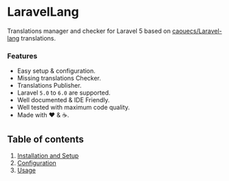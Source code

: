 # LaravelLang

Translations manager and checker for Laravel 5 based on [caouecs/Laravel-lang](https://github.com/caouecs/Laravel-lang) translations.

### Features

  * Easy setup &amp; configuration.
  * Missing translations Checker.
  * Translations Publisher.
  * Laravel `5.0` to `6.0` are supported.
  * Well documented &amp; IDE Friendly.
  * Well tested with maximum code quality.
  * Made with :heart: &amp; :coffee:.

## Table of contents

  1. [Installation and Setup](1-Installation-and-Setup.md)
  2. [Configuration](2-Configuration.md)
  3. [Usage](3-Usage.md)
